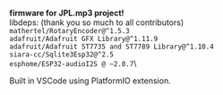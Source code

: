**firmware for JPL.mp3 project!**\
libdeps: (thank you so much to all contributors)\
	`mathertel/RotaryEncoder@^1.5.3`\
	`adafruit/Adafruit GFX Library@^1.11.9`\
	`adafruit/Adafruit ST7735 and ST7789 Library@^1.10.4`\
	`siara-cc/Sqlite3Esp32@^2.5`\
	`esphome/ESP32-audioI2S @ ~2.0.7`\

Built in VSCode using PlatformIO extension.

